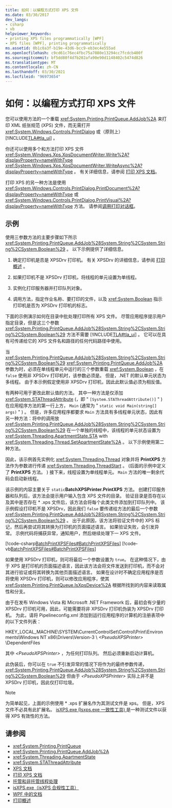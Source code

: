 ```yaml
---
title: 如何：以编程方式打印 XPS 文件
ms.date: 03/30/2017
dev_langs:
- csharp
- vb
helpviewer_keywords:
- printing XPS files programmatically [WPF]
- XPS files [WPF], printing programmatically
ms.assetid: 0b1c0a3f-b19e-43d6-bcc9-eb3ec4e555ad
ms.openlocfilehash: c9cd61c76ec4fbc75a7080e13294cc7fcdcb400f
ms.sourcegitcommit: bf5dd80f4d7b202afa90e90d1148402c5474d826
ms.translationtype: MT
ms.contentlocale: zh-CN
ms.lasthandoff: 03/30/2021
ms.locfileid: "96973654"
---
```

# <a name="how-to-programmatically-print-xps-files"></a>如何：以编程方式打印 XPS 文件

您可以使用方法的一个重载 <xref:System.Printing.PrintQueue.AddJob%2A> 来打印 XML 纸张规范 (XPS) 文件，而无需打开 <xref:System.Windows.Controls.PrintDialog> 或（原则上） [!INCLUDE[TLA#tla_ui](../../../includes/tlasharptla-ui-md.md)] 。

你还可以使用多个和方法打印 XPS 文件 <xref:System.Windows.Xps.XpsDocumentWriter.Write%2A?displayProperty=nameWithType> <xref:System.Windows.Xps.XpsDocumentWriter.WriteAsync%2A?displayProperty=nameWithType> 。 有关详细信息，请参阅 [打印 XPS 文档](/previous-versions/dotnet/netframework-3.5/ms771525(v=vs.90))。

打印 XPS 的另一种方法是使用 <xref:System.Windows.Controls.PrintDialog.PrintDocument%2A?displayProperty=nameWithType> 或 <xref:System.Windows.Controls.PrintDialog.PrintVisual%2A?displayProperty=nameWithType> 方法。 请参阅[调用打印对话框](how-to-invoke-a-print-dialog.md)。

## <a name="example"></a>示例

使用三参数方法的主要步骤如下所示 <xref:System.Printing.PrintQueue.AddJob%28System.String%2CSystem.String%2CSystem.Boolean%29> 。 以下示例提供了详细信息。

1. 确定打印机是否是 XPSDrv 打印机。 有关 XPSDrv 的详细信息，请参阅 [打印概述](printing-overview.md) 。

2. 如果打印机不是 XPSDrv 打印机，将线程的单元设置为单线程。

3. 实例化打印服务器并打印队列对象。

4. 调用方法，指定作业名称、要打印的文件，以及 <xref:System.Boolean> 指示打印机是否为 XPSDrv 打印机的标志。

下面的示例演示如何在目录中批处理打印所有 XPS 文件。 尽管应用程序提示用户指定目录，但是这三个参数 <xref:System.Printing.PrintQueue.AddJob%28System.String%2CSystem.String%2CSystem.Boolean%29> 方法不需要 [!INCLUDE[TLA#tla_ui](../../../includes/tlasharptla-ui-md.md)] 。 它可以在具有可传递给它的 XPS 文件名和路径的任何代码路径中使用。

当 <xref:System.Printing.PrintQueue.AddJob%28System.String%2CSystem.String%2CSystem.Boolean%29> <xref:System.Printing.PrintQueue.AddJob%2A> 参数为时，必须在单线程单元中运行的三个参数重载 <xref:System.Boolean> ，在 `false` 使用非 XPSDrv 打印机时，该参数必须是。 但是，.NET 的默认单元状态为多线程。 由于本示例假定使用非 XPSDrv 打印机，因此此默认值必须为相反值。

有两种可用于更改此默认值的方法。 其中一种方法是仅添加 <xref:System.STAThreadAttribute> (，即 " `[System.STAThreadAttribute()]` " ) 在应用程序方法的第一行上方， `Main` (通常为 " `static void Main(string[] args)` " ) 。 但是，许多应用程序都要求 `Main` 方法具有多线程单元状态，因此有另一种方法：将中的调用放 <xref:System.Printing.PrintQueue.AddJob%28System.String%2CSystem.String%2CSystem.Boolean%29> 在一个单独的线程中，该线程的单元状态设置为 <xref:System.Threading.ApartmentState.STA> with <xref:System.Threading.Thread.SetApartmentState%2A> 。 以下示例使用第二种方法。

因此，该示例首先实例化 <xref:System.Threading.Thread> 对象并将 **PrintXPS** 方法作为参数进行传递 <xref:System.Threading.ThreadStart> 。  (后面的示例中定义了 **PrintXPS** 方法。 ) 接下来，线程设置为单线程单元。 `Main` 方法的唯一剩余代码会启动新线程。

该示例的内容主要关于 `static`**BatchXPSPrinter.PrintXPS** 方法。 创建打印服务器和队列后，该方法会提示用户输入包含 XPS 文件的目录。 验证目录是否存在以及其中是否存在 \* .xps 文件后，该方法会将每个此类文件添加到打印队列中。 该示例假设打印机不是 XPSDrv，因此我们 `false` 要传递给方法的最后一个参数 <xref:System.Printing.PrintQueue.AddJob%28System.String%2CSystem.String%2CSystem.Boolean%29> 。 出于此原因，该方法将验证文件中的 XPS 标记，然后再尝试将其转换为打印机的页面描述语言。 如果验证失败，会引发异常。 示例代码将捕获异常，通知用户，然后继续处理下一 XPS 文件。

[!code-csharp[BatchPrintXPSFiles#BatchPrintXPSFiles](~/samples/snippets/csharp/VS_Snippets_Wpf/BatchPrintXPSFiles/CSharp/Program.cs#batchprintxpsfiles)]
[!code-vb[BatchPrintXPSFiles#BatchPrintXPSFiles](~/samples/snippets/visualbasic/VS_Snippets_Wpf/BatchPrintXPSFiles/visualbasic/program.vb#batchprintxpsfiles)]

如果使用 XPSDrv 打印机，则可将最后一个参数设置为 `true`。 在这种情况下，由于 XPS 是打印机的页面描述语言，因此该方法会将文件发送到打印机，而不会对其进行验证或将其转换为其他页面描述语言。 如果在设计时不确定应用程序是否将使用 XPSDrv 打印机，则可以修改应用程序，使其 <xref:System.Printing.PrintQueue.IsXpsDevice%2A> 根据所找到的内容来读取属性和分支。

由于在发布 Windows Vista 和 Microsoft .NET Framework 后，最初会有少量的 XPSDrv 打印机可用，因此，可能需要将非 XPSDrv 打印机伪装为 XPSDrv 打印机。 为此，请将 Pipelineconfig.xml 添加到运行应用程序的计算机的注册表项中的以下文件列表：

HKEY_LOCAL_MACHINE\SYSTEM\CurrentControlSet\Control\Print\Environments\Windows NT x86\Drivers\Version-3 \\ *\<PseudoXPSPrinter>* \DependentFiles

其中 *\<PseudoXPSPrinter>* ，为任何打印队列。 然后必须重新启动计算机。

此伪装后，你可以在 `true` 不引发异常的情况下将作为的最终参数传递， <xref:System.Printing.PrintQueue.AddJob%28System.String%2CSystem.String%2CSystem.Boolean%29> 但由于 *\<PseudoXPSPrinter>* 实际上并不是 XPSDrv 打印机，因此仅打印垃圾。

> [!NOTE]
> 为简单起见，上面的示例使用 \* .xps 扩展名作为其测试文件是 xps。 但是，XPS 文件不必具有此扩展名。 [isXPS.exe (Isxps.exe 一致性工具) ](/previous-versions/dotnet/netframework-4.0/aa348104(v=vs.100))是一种测试文件以获得 XPS 有效性的方法。

## <a name="see-also"></a>请参阅

- <xref:System.Printing.PrintQueue>
- <xref:System.Printing.PrintQueue.AddJob%2A>
- <xref:System.Threading.ApartmentState>
- <xref:System.STAThreadAttribute>
- [XPS 文档](/windows/desktop/printdocs/documents)
- [打印 XPS 文档](/previous-versions/dotnet/netframework-3.5/ms771525(v=vs.90))
- [托管和非托管线程处理](/previous-versions/dotnet/netframework-4.0/5s8ee185(v=vs.100))
- [isXPS.exe（isXPS 合规性工具）](/previous-versions/dotnet/netframework-4.0/aa348104(v=vs.100))
- [WPF 中的文档](documents-in-wpf.md)
- [打印概述](printing-overview.md)
